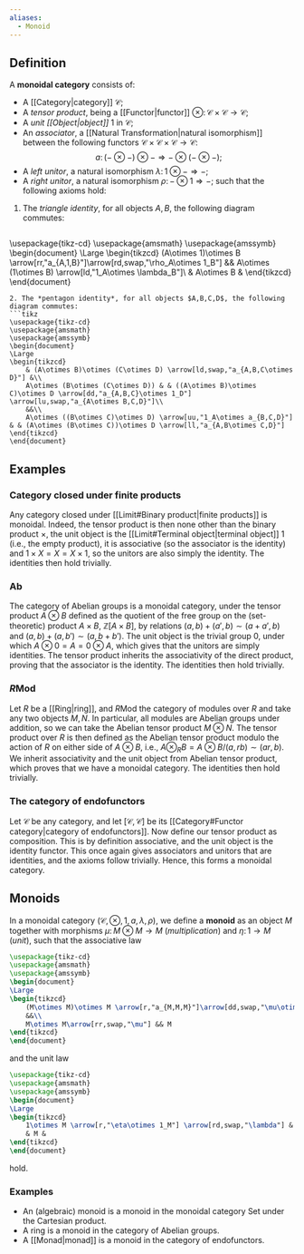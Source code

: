 ```yaml
---
aliases:
  - Monoid
---
```


## Definition
A **monoidal category** consists of:
- A [[Category|category]] $\mathcal{C}$;
- A *tensor product*, being a [[Functor|functor]] $\otimes\colon \mathcal{C}\times\mathcal{C}\to\mathcal{C}$;
- A *unit [[Object|object]]* $1$ in $\mathcal{C}$;
- An *associator*, a [[Natural Transformation|natural isomorphism]] between the following functors $\mathcal{C}\times\mathcal{C}\times\mathcal{C}\to\mathcal{C}$:
$$a\colon (-\otimes-)\otimes- \Rightarrow -\otimes (-\otimes -);$$
- A *left unitor*, a natural isomorphism $\lambda\colon 1\otimes - \Rightarrow -$;
- A *right unitor*, a natural isomorphism $\rho\colon -\otimes 1\Rightarrow -$;
such that the following axioms hold:
1. The *triangle identity*, for all objects $A,B$, the following diagram commutes:
   ```tikz
\usepackage{tikz-cd}
\usepackage{amsmath}
\usepackage{amssymb}
\begin{document}
\Large
\begin{tikzcd}
	(A\otimes 1)\otimes B \arrow[rr,"a_{A,1,B}"]\arrow[rd,swap,"\rho_A\otimes 1_B"] && A\otimes (1\otimes B) \arrow[ld,"1_A\otimes \lambda_B"]\\
	& A\otimes B &
\end{tikzcd}
\end{document}
```
2. The *pentagon identity*, for all objects $A,B,C,D$, the following diagram commutes:
```tikz
\usepackage{tikz-cd}
\usepackage{amsmath}
\usepackage{amssymb}
\begin{document}
\Large
\begin{tikzcd}
	& (A\otimes B)\otimes (C\otimes D) \arrow[ld,swap,"a_{A,B,C\otimes D}"] &\\
	A\otimes (B\otimes (C\otimes D)) & & ((A\otimes B)\otimes C)\otimes D \arrow[dd,"a_{A,B,C}\otimes 1_D"] \arrow[lu,swap,"a_{A\otimes B,C,D}"]\\
	&&\\
	A\otimes ((B\otimes C)\otimes D) \arrow[uu,"1_A\otimes a_{B,C,D}"] & & (A\otimes (B\otimes C))\otimes D \arrow[ll,"a_{A,B\otimes C,D}"]
\end{tikzcd}
\end{document}
```
## Examples
### Category closed under finite products
Any category closed under [[Limit#Binary product|finite products]] is monoidal. Indeed, the tensor product is then none other than the binary product $\times$, the unit object is the [[Limit#Terminal object|terminal object]] $1$ (i.e., the empty product), it is associative (so the associator is the identity) and $1\times X = X = X\times 1$, so the unitors are also simply the identity. The identities then hold trivially.
### $\mathrm{Ab}$
The category of Abelian groups is a monoidal category, under the tensor product $A\otimes B$ defined as the quotient of the free group on the (set-theoretic) product $A\times B$, $\mathbb{Z}[A\times B]$, by relations $(a,b)+(a',b) \sim (a+a',b)$ and $(a,b)+(a,b')\sim (a,b+b')$.
The unit object is the trivial group $0$, under which $A\otimes 0 = A = 0\otimes A$, which gives that the unitors are simply identities.
The tensor product inherits the associativity of the direct product, proving that the associator is the identity. The identities then hold trivially.
### $R\mathrm{Mod}$
Let $R$ be a [[Ring|ring]], and $R\mathrm{Mod}$ the category of modules over $R$ and take any two objects $M,N$. In particular, all modules are Abelian groups under addition, so we can take the Abelian tensor product $M\otimes N$. The tensor product over $R$ is then defined as the Abelian tensor product modulo the action of $R$ on either side of $A\otimes B$, i.e., $A\otimes_R B = A\otimes B/(a,rb)\sim (ar,b)$.
We inherit associativity and the unit object from Abelian tensor product, which proves that we have a monoidal category. The identities then hold trivially.
### The category of endofunctors
Let $\mathcal{C}$ be any category, and let $[\mathcal{C},\mathcal{C}]$ be its [[Category#Functor category|category of endofunctors]]. Now define our tensor product as composition. This is by definition associative, and the unit object is the identity functor. This once again gives associators and unitors that are identities, and the axioms follow trivially. Hence, this forms a monoidal category.
## Monoids
In a monoidal category $(\mathcal{C},\otimes,1,a,\lambda,\rho)$, we define a **monoid** as an object $M$ together with morphisms $\mu\colon M\otimes M\to M$ (*multiplication*) and $\eta\colon 1\to M$ (*unit*), such that the associative law
```tikz
\usepackage{tikz-cd}
\usepackage{amsmath}
\usepackage{amssymb}
\begin{document}
\Large
\begin{tikzcd}
	(M\otimes M)\otimes M \arrow[r,"a_{M,M,M}"]\arrow[dd,swap,"\mu\otimes 1_M"] & M\otimes (M\otimes M)\arrow[r,"1_M\otimes\mu"] & M\otimes M \arrow[dd,"\mu"]\\
	&&\\
	M\otimes M\arrow[rr,swap,"\mu"] && M
\end{tikzcd}
\end{document}
```
and the unit law
```tikz
\usepackage{tikz-cd}
\usepackage{amsmath}
\usepackage{amssymb}
\begin{document}
\Large
\begin{tikzcd}
	1\otimes M \arrow[r,"\eta\otimes 1_M"] \arrow[rd,swap,"\lambda"] & M\otimes M \arrow[d,"\mu"] & M\otimes 1 \arrow[l,swap,"1_M\otimes \eta"]\arrow[ld,"\rho"]\\
	& M &
\end{tikzcd}
\end{document}
```
hold.
### Examples
 - An (algebraic) monoid is a monoid in the monoidal category $\mathrm{Set}$ under the Cartesian product.
 - A ring is a monoid in the category of Abelian groups.
 - A [[Monad|monad]] is a monoid in the category of endofunctors.